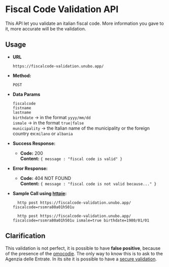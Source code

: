 <h1>Fiscal Code Validation API</h1>
This API let you validate an italian fiscal code. More information you gave to it, more accurate will be the validation.

**Usage**
----

* **URL**

   `https://fiscalcode-validation.unubo.app/`

* **Method:**

  `POST`

* **Data Params**

   `fiscalcode`<br/>
   `fistname`<br/>
   `lastname`<br/>
   `birthdate` -> in the format `yyyy/mm/dd`<br/>
   `ismale` -> in the format `true|false`<br/>
   `municipality` -> the Italian name of the municipality or the foreign country ex:`milano` or `albania`<br/>

* **Success Response:**

  * **Code:** 200 <br />
    **Content:** `{ message : "fiscal code is valid" }`
 
* **Error Response:**

  * **Code:** 404 NOT FOUND <br />
    **Content:** `{ message : "fiscal code is not valid because..." }`

* **Sample Call using <a href="https://httpie.org/">httpie</a>:**

  ```shell script
    http post https://fiscalcode-validation.unubo.app/ fiscalcode=rssmra80a01h501u
  ```
  
    ```shell script
      http post https://fiscalcode-validation.unubo.app/ fiscalcode=rssmra80a01h501u ismale=true birthdate=1980/01/01
    ```
  
**Clarification**
----
This validation is not perfect, it is possible to have **false positive**, because of the presence of the <a href="https://it.wikipedia.org/wiki/Omocodia">omocodie</a>. The only way to know this is to ask to the Agenzia delle Entrate. In its site it is possible to have a <a href="https://telematici.agenziaentrate.gov.it/VerificaCF/Scegli.do?parameter=verificaCf">secure validation</a>. 